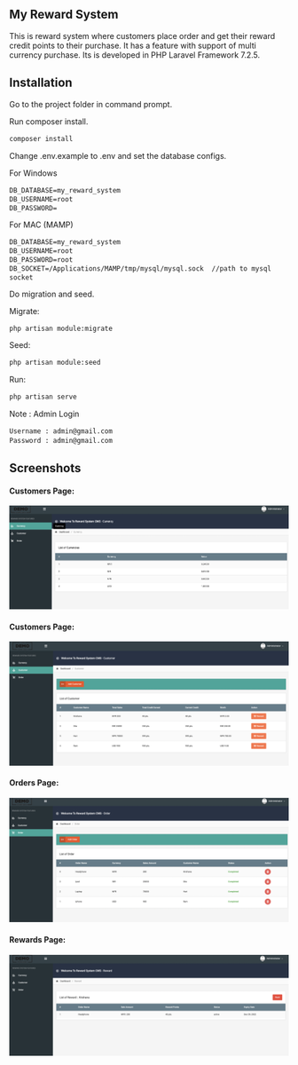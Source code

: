 
## My Reward System

This is reward system where customers place order and get their reward credit points to their purchase. It has a feature with support of multi currency purchase. Its is developed in PHP Laravel Framework 7.2.5.

## Installation

Go to the project folder in command prompt.

Run composer install.

```bash
composer install
```

Change .env.example to .env and set the database configs.

For Windows

```
DB_DATABASE=my_reward_system
DB_USERNAME=root
DB_PASSWORD=
```

For MAC (MAMP)

```
DB_DATABASE=my_reward_system
DB_USERNAME=root
DB_PASSWORD=root
DB_SOCKET=/Applications/MAMP/tmp/mysql/mysql.sock  //path to mysql socket
```

Do migration and seed.

Migrate:
```bash
php artisan module:migrate
```

Seed:
```bash
php artisan module:seed
```

Run:

```bash
php artisan serve
```


Note : Admin Login

```bash
Username : admin@gmail.com
Password : admin@gmail.com
```


## Screenshots

#### Customers Page:
![Test Image 1](https://github.com/angad-gupta/my-reward-system/blob/main/currency.png)

#### Customers Page:
![Test Image 2](https://github.com/angad-gupta/my-reward-system/blob/main/customer.png)

#### Orders Page:
![Test Image 3](https://github.com/angad-gupta/my-reward-system/blob/main/order.png)

#### Rewards Page:
![Test Image 4](https://github.com/angad-gupta/my-reward-system/blob/main/reward.png)

